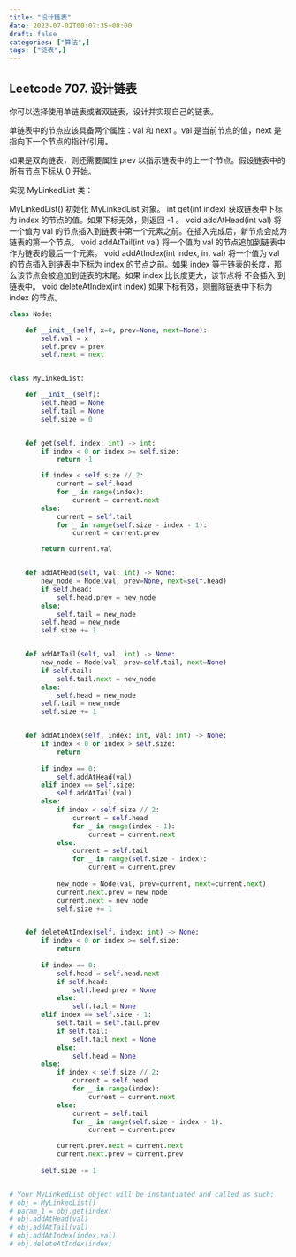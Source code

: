 ```yaml
---
title: "设计链表"
date: 2023-07-02T00:07:35+08:00
draft: false
categories: ["算法",]
tags: ["链表",]
---
```


## Leetcode 707. 设计链表
你可以选择使用单链表或者双链表，设计并实现自己的链表。

单链表中的节点应该具备两个属性：val 和 next 。val 是当前节点的值，next 是指向下一个节点的指针/引用。

如果是双向链表，则还需要属性 prev 以指示链表中的上一个节点。假设链表中的所有节点下标从 0 开始。

实现 MyLinkedList 类：

MyLinkedList() 初始化 MyLinkedList 对象。
int get(int index) 获取链表中下标为 index 的节点的值。如果下标无效，则返回 -1 。
void addAtHead(int val) 将一个值为 val 的节点插入到链表中第一个元素之前。在插入完成后，新节点会成为链表的第一个节点。
void addAtTail(int val) 将一个值为 val 的节点追加到链表中作为链表的最后一个元素。
void addAtIndex(int index, int val) 将一个值为 val 的节点插入到链表中下标为 index 的节点之前。如果 index 等于链表的长度，那么该节点会被追加到链表的末尾。如果 index 比长度更大，该节点将 不会插入 到链表中。
void deleteAtIndex(int index) 如果下标有效，则删除链表中下标为 index 的节点。
 
<!--more-->

```python
class Node:

    def __init__(self, x=0, prev=None, next=None):
        self.val = x
        self.prev = prev
        self.next = next


class MyLinkedList:

    def __init__(self):
        self.head = None
        self.tail = None
        self.size = 0


    def get(self, index: int) -> int:
        if index < 0 or index >= self.size:
            return -1

        if index < self.size // 2:
            current = self.head
            for _ in range(index):
                current = current.next
        else:
            current = self.tail
            for _ in range(self.size - index - 1):
                current = current.prev

        return current.val


    def addAtHead(self, val: int) -> None:
        new_node = Node(val, prev=None, next=self.head)
        if self.head:
            self.head.prev = new_node
        else:
            self.tail = new_node
        self.head = new_node
        self.size += 1


    def addAtTail(self, val: int) -> None:
        new_node = Node(val, prev=self.tail, next=None)
        if self.tail:
            self.tail.next = new_node
        else:
            self.head = new_node
        self.tail = new_node
        self.size += 1


    def addAtIndex(self, index: int, val: int) -> None:
        if index < 0 or index > self.size:
            return
        
        if index == 0:
            self.addAtHead(val)
        elif index == self.size:
            self.addAtTail(val)
        else:
            if index < self.size // 2:
                current = self.head
                for _ in range(index - 1):
                    current = current.next
            else:
                current = self.tail
                for _ in range(self.size - index):
                    current = current.prev
            
            new_node = Node(val, prev=current, next=current.next)
            current.next.prev = new_node
            current.next = new_node
            self.size += 1


    def deleteAtIndex(self, index: int) -> None:
        if index < 0 or index >= self.size:
            return
        
        if index == 0:
            self.head = self.head.next
            if self.head:
                self.head.prev = None
            else:
                self.tail = None
        elif index == self.size - 1:
            self.tail = self.tail.prev
            if self.tail:
                self.tail.next = None
            else:
                self.head = None
        else:
            if index < self.size // 2:
                current = self.head
                for _ in range(index):
                    current = current.next
            else:
                current = self.tail
                for _ in range(self.size - index - 1):
                    current = current.prev

            current.prev.next = current.next
            current.next.prev = current.prev
        
        self.size -= 1


# Your MyLinkedList object will be instantiated and called as such:
# obj = MyLinkedList()
# param_1 = obj.get(index)
# obj.addAtHead(val)
# obj.addAtTail(val)
# obj.addAtIndex(index,val)
# obj.deleteAtIndex(index)

```